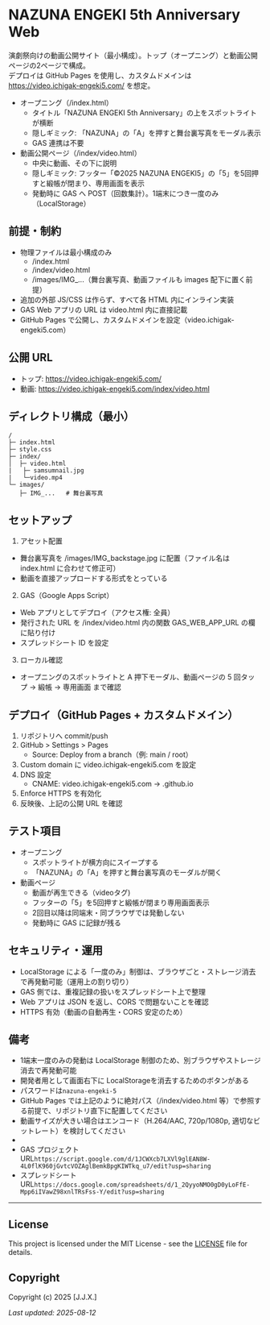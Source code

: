 # NAZUNA ENGEKI 5th Anniversary Web

演劇祭向けの動画公開サイト（最小構成）。トップ（オープニング）と動画公開ページの2ページで構成。  
デプロイは GitHub Pages を使用し、カスタムドメインは https://video.ichigak-engeki5.com/ を想定。

- オープニング（/index.html）
  - タイトル「NAZUNA ENGEKI 5th Anniversary」の上をスポットライトが横断
  - 隠しギミック: 「NAZUNA」の「A」を押すと舞台裏写真をモーダル表示
  - GAS 連携は不要
- 動画公開ページ（/index/video.html）
  - 中央に動画、その下に説明
  - 隠しギミック: フッター「©2025 NAZUNA ENGEKI5」の「5」を5回押すと緞帳が閉まり、専用画面を表示
  - 発動時に GAS へ POST（回数集計）。1端末につき一度のみ（LocalStorage）

## 前提・制約

- 物理ファイルは最小構成のみ
  - /index.html
  - /index/video.html
  - /images/IMG_...（舞台裏写真、動画ファイルも images 配下に置く前提）
- 追加の外部 JS/CSS は作らず、すべて各 HTML 内にインライン実装
- GAS Web アプリの URL は video.html 内に直接記載
- GitHub Pages で公開し、カスタムドメインを設定（video.ichigak-engeki5.com）

## 公開 URL

- トップ: https://video.ichigak-engeki5.com/
- 動画: https://video.ichigak-engeki5.com/index/video.html

## ディレクトリ構成（最小）

```
/
├─ index.html
├─ style.css
├─ index/
│  ├─ video.html
|   ├─ samsumnail.jpg
|   └─video.mp4
└─ images/
   ├─ IMG_...   # 舞台裏写真
```

## セットアップ

1) アセット配置
- 舞台裏写真を /images/IMG_backstage.jpg に配置（ファイル名は index.html に合わせて修正可）
- 動画を直接アップロードする形式をとっている

2) GAS（Google Apps Script）
- Web アプリとしてデプロイ（アクセス権: 全員）
- 発行された URL を /index/video.html 内の関数 GAS_WEB_APP_URL の欄に貼り付け
- スプレッドシート ID を設定

3) ローカル確認
- オープニングのスポットライトと A 押下モーダル、動画ページの 5 回タップ → 緞帳 → 専用画面 まで確認

## デプロイ（GitHub Pages + カスタムドメイン）

1) リポジトリへ commit/push  
2) GitHub > Settings > Pages  
   - Source: Deploy from a branch（例: main / root）  
3) Custom domain に video.ichigak-engeki5.com を設定  
4) DNS 設定  
   - CNAME: video.ichigak-engeki5.com → <username>.github.io  
5) Enforce HTTPS を有効化  
6) 反映後、上記の公開 URL を確認

## テスト項目

- オープニング
  - スポットライトが横方向にスイープする
  - 「NAZUNA」の「A」を押すと舞台裏写真のモーダルが開く
- 動画ページ
  - 動画が再生できる（videoタグ)
  - フッターの「5」を5回押すと緞帳が閉まり専用画面表示
  - 2回目以降は同端末・同ブラウザでは発動しない
  - 発動時に GAS に記録が残る

## セキュリティ・運用

- LocalStorage による「一度のみ」制御は、ブラウザごと・ストレージ消去で再発動可能（運用上の割り切り）
- GAS 側では、重複記録の扱いをスプレッドシート上で整理
- Web アプリは JSON を返し、CORS で問題ないことを確認
- HTTPS 有効（動画の自動再生・CORS 安定のため）


## 備考

- 1端末一度のみの発動は LocalStorage 制御のため、別ブラウザやストレージ消去で再発動可能
- 開発者用として画面右下に LocalStorageを消去するためのボタンがある
- パスワードは`nazuna-engeki-5`
- GitHub Pages では上記のように絶対パス（/index/video.html 等）で参照する前提で、リポジトリ直下に配置してください
- 動画サイズが大きい場合はエンコード（H.264/AAC, 720p/1080p, 適切なビットレート）を検討してください
- 
- GAS プロジェクトURL`https://script.google.com/d/1JCWXcb7LXVl9glEAN8W-4L0flK960jGvtcVOZAglBemkBpgKIWTkq_u7/edit?usp=sharing`
- スプレッドシートURL`https://docs.google.com/spreadsheets/d/1_2QyyoNMO0gD0yLoFfE-Mpp6iIVawZ98xnlTRsFss-Y/edit?usp=sharing`

---

## License

This project is licensed under the MIT License - see the [LICENSE](https://raw.githubusercontent.com/J105588/video-nazuna/refs/heads/main/LICENSE) file for details.

## Copyright

Copyright (c) 2025 [J.J.X.]

*Last updated: 2025-08-12*
